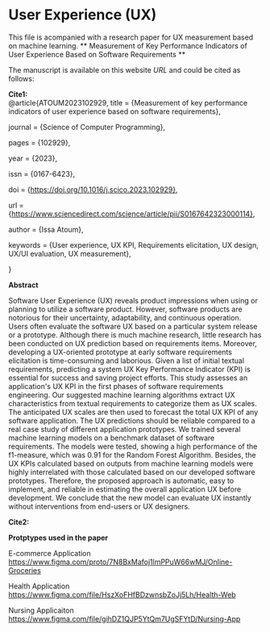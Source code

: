 # User Experience (UX)
This file is acompanied with a research paper for UX measurement based on machine learning.
** Measurement of Key Performance Indicators of User Experience Based on Software Requirements **

 The manuscript is available on this website _URL_ and could be cited as follows:
  
**Cite1:**  
@article{ATOUM2023102929,
title = {Measurement of key performance indicators of user experience based on software requirements},

journal = {Science of Computer Programming},

pages = {102929},

year = {2023},

issn = {0167-6423},

doi = {https://doi.org/10.1016/j.scico.2023.102929},

url = {https://www.sciencedirect.com/science/article/pii/S0167642323000114},

author = {Issa Atoum},

keywords = {User experience, UX KPI, Requirements elicitation, UX design, UX/UI evaluation, UX measurement},

}

**Abstract**

Software User Experience (UX) reveals product impressions when using or planning to utilize a software product. However, software products are notorious for their uncertainty, adaptability, and continuous operation. Users often evaluate the software UX based on a particular system release or a prototype. Although there is much machine research, little research has been conducted on UX prediction based on requirements items. Moreover, developing a UX-oriented prototype at early software requirements elicitation is time-consuming and laborious. Given a list of initial textual requirements, predicting a system UX Key Performance Indicator (KPI) is essential for success and saving project efforts. This study assesses an application's UX KPI in the first phases of software requirements engineering. Our suggested machine learning algorithms extract UX characteristics from textual requirements to categorize them as UX scales. The anticipated UX scales are then used to forecast the total UX KPI of any software application. The UX predictions should be reliable compared to a real case study of different application prototypes. We trained several machine learning models on a benchmark dataset of software requirements. The models were tested, showing a high performance of the f1-measure, which was 0.91 for the Random Forest Algorithm. Besides, the UX KPIs calculated based on outputs from machine learning models were highly interrelated with those calculated based on our developed software prototypes. Therefore, the proposed approach is automatic, easy to implement, and reliable in estimating the overall application UX before development. We conclude that the new model can evaluate UX instantly without interventions from end-users or UX designers.


  
 **Cite2:**

**Protptypes used in the paper**

E-commerce Application
https://www.figma.com/proto/7N8BxMafoj1lmPPuW66wMJ/Online-Groceries

Health Application
https://www.figma.com/file/HszXoFHfBDzwnsbZoJj5Lh/Health-Web

Nursing Applicaiton
https://www.figma.com/file/gihDZ1QJP5YtQm7UgSFYtD/Nursing-App

